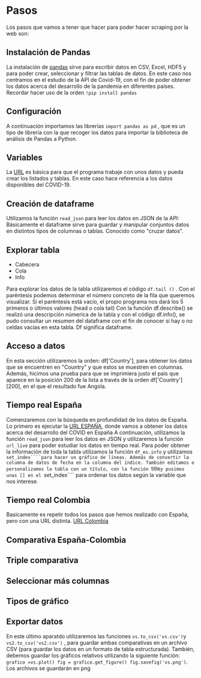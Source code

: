 # Pasos
Los pasos que vamos a tener que hacer para poder hacer scraping por la web son:

## Instalación de Pandas
La instalación de [pandas](https://github.com/nebrijas/periodismodedatos-mariofs17/blob/main/api-covid19-pandas.ipynb) sirve para escribir datos en CSV, Excel, HDF5 y para poder crear, seleccionar y filtrar las tablas de datos. En este caso nos centramos en el estudio de la API de Covid-19, con el fin de poder obtener los datos acerca del desarrollo de la pandemia en diferentes países. Recordar hacer uso de la orden ```!pip install pandas```

## Configuración
A continuación importamos las librerías ```import pandas as pd``` , que es un tipo de librería con la que recoger los datos para importar la biblioteca de análisis de Pandas a Python.

## Variables
La [URL](https://api.covid19api.com/countries "URL") es básica para que el programa trabaje con unos datos y pueda crear los listados y tablas. En este caso hace referencia a los datos disponibles del COVID-19. 

## Creación de dataframe
Utilizamos la función ```read_json``` para leer los datos en JSON de la API:
Básicamente el dataframe sirve para guardar y manipular conjuntos datos en distintos tipos de columnas o tablas. Conocido como "cruzar datos". 


## Explorar tabla
- Cabecera
- Cola
- Info

Para explorar los datos de la tabla utilizaremos el código ```df.tail ()``` . Con el paréntesis podemos determinar el número concreto de la fila que queremos visualizar. Si el paréntesis está vacío, el propio programa nos dará los 5 primeros o últimos valores (head o cola tail)
Con la función df.describe() se realizó una descripción númerica de la tabla y con el código df.info(), se pudo consultar un resumen del dataframe con el fin de conocer si hay o no celdas vacías en esta tabla. Df significa dataframe.

## Acceso a datos

En esta sección utilizaremos la orden: df['Country'], para obtener los datos que se encuentren en "Country" y que estos se muestren en columnas. 
Además, hicimos una prueba para que se imprimiera justo el país que aparece en la posición 200 de la lista a través de la orden df['Country'][200], en el que el resultado fue Angola.  


## Tiempo real España
Comenzaremos con la búsqueda en profundidad de los datos de España. Lo primero es ejecutar la [URL ESPAÑA](https://api.covid19api.com/country/spain/status/confirmed/live "URL"), donde vamos a obtener los datos acerca del desarrollo del COVID en España
 A continuación, utilizamos la función ```read_json``` para leer los datos en JSON y utilizaremos la función ```url_live``` para poder estudiar los datos en tiempo real.
Para poder obtener la información de toda la tabla utilizamos la función ```df_es.info``` y utilizamos ```set_index````para hacer un gráfico de líneas. Además de convertir la columna de datos de fecha en la columna del índice.
También editamos o personalizamos la tabla con un título, con la función ```title``` y pusimos unas [] en el  ```set_index```` para ordenar los datos según la variable que nos interese. 


## Tiempo real Colombia

Basicamente es repetir todos los pasos que hemos realizado con España, pero con una URL distinta. [URL Colombia](https://api.covid19api.com/country/colombia/status/confirmed/live "URL")

## Comparativa España-Colombia

## Triple comparativa

## Seleccionar más columnas

## Tipos de gráfico

## Exportar datos
En este último aparatdo utilizaremos las funciones ```vs.to_csv('vs.csv')```y ```vs2.to_csv('vs2.csv')``` , para guardar ambas comparativas en un archivo CSV (para guardar los datos en un formato de tabla estructurada). 
También, debemos guardar los gráficos relativos utilizando la siguiente función: ```grafico =vs.plot() fig = grafico.get_figure() fig.savefig('vs.png')```.
Los archivos se guardarán en png
 





